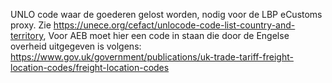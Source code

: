 UNLO code waar de goederen gelost worden, nodig voor de LBP eCustoms proxy. Zie https://unece.org/cefact/unlocode-code-list-country-and-territory, Voor AEB moet hier een code in staan die door de Engelse overheid uitgegeven is volgens: https://www.gov.uk/government/publications/uk-trade-tariff-freight-location-codes/freight-location-codes